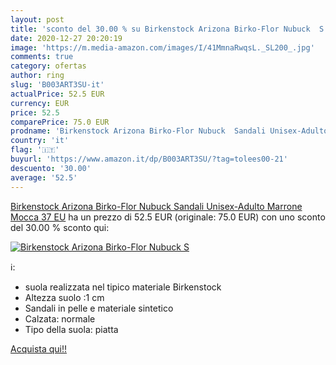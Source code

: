 ```yaml
---
layout: post
title: 'sconto del 30.00 % su Birkenstock Arizona Birko-Flor Nubuck  S  '
date: 2020-12-27 20:20:19
image: 'https://m.media-amazon.com/images/I/41MmnaRwqsL._SL200_.jpg'
comments: true
category: ofertas
author: ring
slug: 'B003ART3SU-it'
actualPrice: 52.5 EUR
currency: EUR
price: 52.5
comparePrice: 75.0 EUR
prodname: 'Birkenstock Arizona Birko-Flor Nubuck  Sandali Unisex-Adulto  Marrone  Mocca   37 EU'
country: 'it'
flag: '🇮🇹'
buyurl: 'https://www.amazon.it/dp/B003ART3SU/?tag=tolees00-21'
descuento: '30.00'
average: '52.5'
---
```


[Birkenstock Arizona Birko-Flor Nubuck  Sandali Unisex-Adulto  Marrone  Mocca   37 EU](https://www.amazon.it/dp/B003ART3SU/?tag=tolees00-21) ha un prezzo di 52.5 EUR (originale: 75.0 EUR) con uno sconto del 30.00 % sconto qui:

[![Birkenstock Arizona Birko-Flor Nubuck  S](https://m.media-amazon.com/images/I/41MmnaRwqsL._SL200_.jpg)](https://www.amazon.it/dp/B003ART3SU/?tag=tolees00-21)

ℹ️:

- suola realizzata nel tipico materiale Birkenstock
- Altezza suolo :1 cm
- Sandali in pelle e materiale sintetico
- Calzata: normale
- Tipo della suola: piatta

[Acquista qui!!](https://www.amazon.it/dp/B003ART3SU/?tag=tolees00-21)
